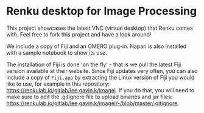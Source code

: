 # Renku desktop for Image Processing

This project showcases the latest VNC (virtual desktop) that Renku comes with. Feel free to fork this project and have a look around!

We include a copy of Fiji and an OMERO plug-in. Napari is also installed with a sample notebook to show its use.

The installation of Fiji is done 'on the fly' - that is we pull the latest Fiji version available at their website. Since Fiji updates very often, you can also include a copy of `Fiji.app` by extracting the Linux version of Fiji you would like to use, for example in this repository: https://renkulab.io/gitlab/lee.gavin.k/imagej. If you do that, you will need to make sure to edit the .gitignore file to upload binaries and jar files: https://renkulab.io/gitlab/lee.gavin.k/imagej/-/blob/master/.gitignore.
